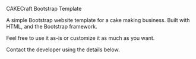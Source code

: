 CAKECraft Bootstrap Template

A simple Bootstrap website template for a cake making business.
Built with HTML, and the Bootstrap framework.

Feel free to use it as-is or customize it as much as you want.

Contact the developer using the details below.
